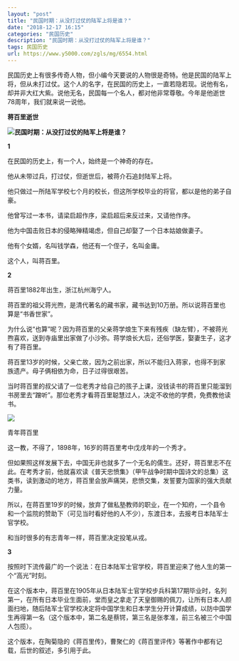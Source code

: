 ```yaml
---
layout: "post"
title: "民国时期：从没打过仗的陆军上将是谁？"
date: "2018-12-17 16:15"
categories: "民国历史"
description: "民国时期：从没打过仗的陆军上将是谁？"
tags: 民国历史
url: https://www.y5000.com/zgls/mg/6554.html
---
```






民国历史上有很多传奇人物，但小编今天要说的人物很是奇特。他是民国的陆军上将，但从未打过仗。这个人的名字，在民国的历史上，一直若隐若现。说他有名，却并非大红大紫。说他无名，民国每一个名人，都对他非常尊敬。今年是他逝世78周年，我们就来说一说他。

**蒋百里逝世**

**![民国时期：从没打过仗的陆军上将是谁？](/uploads/allimg/161206/6-16120609292G62.JPG)**

**1**

在民国的历史上，有一个人，始终是一个神奇的存在。

他从未带过兵，打过仗，但逝世后，被蒋介石追封陆军上将。

他只做过一所陆军学校七个月的校长，但这所学校毕业的将官，都以是他的弟子自豪。

他曾写过一本书，请梁启超作序，梁启超后来反过来，又请他作序。

他为中国击败日本的侵略殚精竭虑，但自己却娶了一个日本姑娘做妻子。

他有个女婿，名叫钱学森，他还有一个侄子，名叫金庸。

这个人，叫蒋百里。

**2**

蒋百里1882年出生，浙江杭州海宁人。

蒋百里的祖父蒋光煦，是清代著名的藏书家，藏书达到10万册。所以说蒋百里也算是“书香世家”。

为什么说“也算”呢？因为蒋百里的父亲蒋学烺生下来有残疾（缺左臂），不被蒋光煦喜欢，送到寺庙里出家做了小沙弥。蒋学烺长大后，还俗学医，娶妻生子，这才有了蒋百里。

蒋百里13岁的时候，父亲亡故，因为之前出家，所以不能归入蒋家，也得不到家族遗产。母子俩相依为命，日子过得很艰苦。

当时蒋百里的叔父请了一位老秀才给自己的孩子上课，没钱读书的蒋百里只能溜到书房里去“蹭听”。那位老秀才看蒋百里聪慧过人，决定不收他的学费，免费教他读书。

![](https://img.y5000.com/uploads/allimg/161206/093K35M3-0.jpg)

青年蒋百里

这一教，不得了，1898年，16岁的蒋百里考中戊戌年的一个秀才。

但如果照这样发展下去，中国无非也就多了一个无名的儒生。还好，蒋百里志不在此。在考秀才前，他就喜欢读《普天忠愤集》（甲午战争时期中国诗文的总集）这类书，读到激动的地方，蒋百里会放声痛哭，悲愤交集，发誓要为国家的强大贡献力量。

所以，在蒋百里19岁的时候，放弃了做私塾教师的职业，在一个知府，一个县令和一个监院的赞助下（可见当时看好他的人不少），东渡日本，去报考日本陆军士官学校。

和当时很多的有志青年一样，蒋百里决定投笔从戎。

**3**

按照时下流传最广的一个说法：在日本陆军士官学校，蒋百里迎来了他人生的第一个“高光”时刻。

在这个版本中，蒋百里在1905年从日本陆军士官学校步兵科第17期毕业时，名列第一，在所有日本毕业生面前，堂而皇之拿走了天皇御赐的佩刀，让所有日本人颜面扫地，随后陆军士官学校决定将中国学生和日本学生分开计算成绩，以防中国学生再得第一名（这个版本中，第二名是蔡锷，第三名是张孝准，前三名被三个中国人包揽）。

这个版本，在陶菊隐的《蒋百里传》，曹聚仁的《蒋百里评传》等著作中都有记载，后世的叙述，多引用于此。
